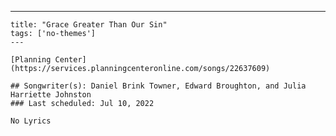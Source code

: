 ---
    title: "Grace Greater Than Our Sin"
    tags: ['no-themes']
    ---

    [Planning Center](https://services.planningcenteronline.com/songs/22637609)

    ## Songwriter(s): Daniel Brink Towner, Edward Broughton, and Julia Harriette Johnston
    ### Last scheduled: Jul 10, 2022          

    No Lyrics
    